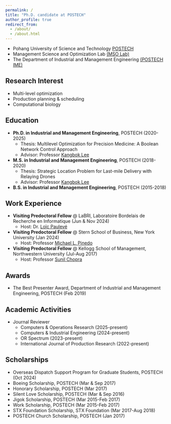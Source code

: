 ```yaml
---
permalink: /
title: "Ph.D. candidate at POSTECH"
author_profile: true
redirect_from: 
  - /about/
  - /about.html
---
```


* Pohang University of Science and Technology [POSTECH](https://www.postech.ac.kr/eng/index.do)
* Management Science and Optimization Lab [(MSO Lab)](https://www.msolab.org/)
* The Department of Industrial and Management Engineering [(POSTECH IME)](https://ime.postech.ac.kr/en/)

## Research Interest

* Multi-level optimization
* Production planning & scheduling
* Computational biology

## Education

* **Ph.D. in Industrial and Management Engineering**, POSTECH (2020-2025)
  * Thesis: Multilevel Optimization for Precision Medicine: A Boolean Network Control Approach
  * Advisor: Professor [Kangbok Lee](https://www.msolab.org/)
* **M.S. in Industrial and Management Engineering**, POSTECH (2018-2020)
  <!-- * Early graduation, The Best Presenter Award (Department of IME, POSTECH) -->
  * Thesis: Strategic Location Problem for Last-mile Delivery with Relaying Drones
  * Advisor: Professor [Kangbok Lee](https://www.msolab.org/)
* **B.S. in Industrial and Management Engineering**, POSTECH (2015-2018)
  <!-- * Early graduation, Summa Cum Laude (2nd place) -->

## Work Experience

* **Visiting Predoctoral Fellow** @ LaBRI, Laboratoire Bordelais de Recherche en Informatique (Jun & Nov 2024)
  * Host: Dr. [Loïc Paulevé](https://loicpauleve.name/)
* **Visiting Predoctoral Fellow** @ Stern School of Business, New York University (Jan 2024)
  * Host: Professor [Michael L. Pinedo](https://www.stern.nyu.edu/faculty/bio/michael-pinedo)
* **Visiting Predoctoral Fellow** @ Kellogg School of Management, Northwestern University (Jul-Aug 2017)
  * Host: Professor [Sunil Chopra](https://www.kellogg.northwestern.edu/faculty/directory/chopra_sunil/)
<!-- * Intern, PMGROW Corp. (Jul-Aug 2016) -->

## Awards

* The Best Presenter Award, Department of Industrial and Management Engineering, POSTECH (Feb 2019)

## Academic Activities

* Journal Reviewer
  * Computers & Operations Research (2025-present)
  * Computers & Industrial Engineering (2024-present)
  * OR Spectrum (2023-present)
  * International Journal of Production Research (2022-present)

## Scholarships

* Overseas Dispatch Support Program for Graduate Students, POSTECH (Oct 2024)
* Boeing Scholarship, POSTECH (Mar & Sep 2017)
* Honorary Scholarship, POSTECH (Mar 2017)
* Silent Love Scholarship, POSTECH (Mar & Sep 2016)
* Jigok Scholarship, POSTECH (Mar 2015-Feb 2017)
* Work Scholarship, POSTECH (Mar 2015-Feb 2017)
* STX Foundation Scholarship, STX Foundation (Mar 2017-Aug 2018)
* POSTECH Church Scholarship, POSTECH (Jan 2017)

